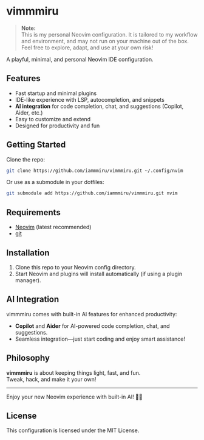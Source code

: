 # vimmmiru

> **Note:**  
> This is my personal Neovim configuration. It is tailored to my workflow and environment, and may not run on your machine out of the box. Feel free to explore, adapt, and use at your own risk!

A playful, minimal, and personal Neovim IDE configuration.

## Features

- Fast startup and minimal plugins
- IDE-like experience with LSP, autocompletion, and snippets
- **AI integration** for code completion, chat, and suggestions (Copilot, Aider, etc.)
- Easy to customize and extend
- Designed for productivity and fun

## Getting Started

Clone the repo:
```sh
git clone https://github.com/iammmiru/vimmmiru.git ~/.config/nvim
```

Or use as a submodule in your dotfiles:
```sh
git submodule add https://github.com/iammmiru/vimmmiru.git nvim
```

## Requirements

- [Neovim](https://neovim.io/) (latest recommended)
- [git](https://git-scm.com/)

## Installation

1. Clone this repo to your Neovim config directory.
2. Start Neovim and plugins will install automatically (if using a plugin manager).

## AI Integration

vimmmiru comes with built-in AI features for enhanced productivity:
- **Copilot** and **Aider** for AI-powered code completion, chat, and suggestions.
- Seamless integration—just start coding and enjoy smart assistance!

## Philosophy

**vimmmiru** is about keeping things light, fast, and fun.  
Tweak, hack, and make it your own!

---

Enjoy your new Neovim experience with built-in AI! 🤖🚀

## License

This configuration is licensed under the MIT License.
